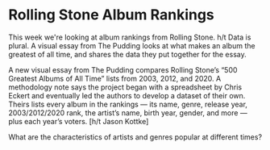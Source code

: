 # Rolling Stone Album Rankings

This week we're looking at album rankings from Rolling Stone. h/t Data is plural. A visual essay from The Pudding looks at what makes an album the greatest of all time, and shares the data they put together for the essay.

A new visual essay from The Pudding compares Rolling Stone’s “500 Greatest Albums of All Time” lists from 2003, 2012, and 2020. A methodology note says the project began with a spreadsheet by Chris Eckert and eventually led the authors to develop a dataset of their own. Theirs lists every album in the rankings — its name, genre, release year, 2003/2012/2020 rank, the artist’s name, birth year, gender, and more — plus each year’s voters. [h/t Jason Kottke]

What are the characteristics of artists and genres popular at different times?
